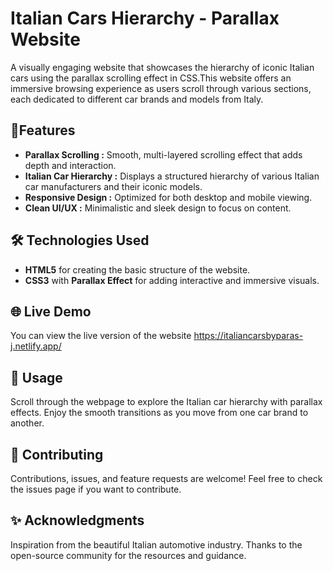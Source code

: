 # Italian Cars Hierarchy - Parallax Website

A visually engaging website that showcases the hierarchy of iconic Italian cars using the parallax scrolling effect in CSS.This website offers an immersive browsing experience as users scroll through various sections, each dedicated to different car brands and models from Italy.

## 🚗Features
-  **Parallax Scrolling :** Smooth, multi-layered scrolling effect that adds depth and interaction.
-  **Italian Car Hierarchy :** Displays a structured hierarchy of various Italian car manufacturers and their iconic models.
-  **Responsive Design :** Optimized for both desktop and mobile viewing.
-  **Clean UI/UX :** Minimalistic and sleek design to focus on content.
   
## 🛠 Technologies Used
- **HTML5** for creating the basic structure of the website.
- **CSS3** with **Parallax Effect** for adding interactive and immersive visuals.

## 🌐 Live Demo
You can view the live version of the website https://italiancarsbyparas-j.netlify.app/

## 🚀 Usage
Scroll through the webpage to explore the Italian car hierarchy with parallax effects.
Enjoy the smooth transitions as you move from one car brand to another.

## 🤝 Contributing
Contributions, issues, and feature requests are welcome! Feel free to check the issues page if you want to contribute.

## ✨ Acknowledgments
Inspiration from the beautiful Italian automotive industry.
Thanks to the open-source community for the resources and guidance.
